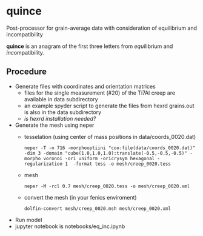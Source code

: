 # quince
Post-processor for grain-average data with consideration of equilibrium and incompatibility

**quince** is an anagram of the first three letters from *equ*ilibrium and *inc*ompatibility.

## Procedure

* Generate files with coordinates and orientation matrices
  * files for the single measurement (#20) of the Ti7Al creep are available in data subdirectory
  * an example  spyder script to generate the files from hexrd grains.out is also in the data subdirectory 
  * _is hexrd installation needed?_
* Generate the mesh using neper
  * tesselation (using center of mass positions in data/coords_0020.dat)

        neper -T -n 716 -morphooptiini "coo:file(data/coords_0020.dat)" -dim 3 -domain "cube(1.0,1.0,1.0):translate(-0.5,-0.5,-0.5)" -morpho voronoi -ori uniform -oricrysym hexagonal -regularization 1  -format tess -o mesh/creep_0020.tess
  * mesh

        neper -M -rcl 0.7 mesh/creep_0020.tess -o mesh/creep_0020.xml
  * convert the mesh (in your fenics enviroment)

        dolfin-convert mesh/creep_0020.msh mesh/creep_0020.xml
* Run model
 * jupyter notebook is notebooks/eq_inc.ipynb
